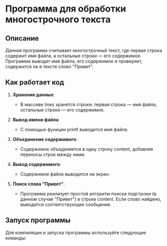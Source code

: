 # Программа для обработки многострочного текста

## Описание

Данная программа считывает многострочный текст, где первая строка содержит имя файла, а остальные строки — его содержимое. Программа выводит имя файла, его содержимое и проверяет, содержится ли в тексте слово "Привет".

## Как работает код

1. **Хранение данных**: 
   - В массиве lines хранятся строки: первая строка — имя файла, остальные строки — его содержимое.

2. **Вывод имени файла**: 
   - С помощью функции printf выводится имя файла.

3. **Объединение содержимого**:
   - Содержимое объединяется в одну строку content, добавляя переносы строк между ними.

4. **Вывод содержимого**:
   - Содержимое файла выводится на экран.

5. **Поиск слова "Привет"**:
   - Программа реализует простой алгоритм поиска подстроки (в данном случае "Привет") в строке content. Если слово найдено, выводится соответствующее сообщение.

## Запуск программы

Для компиляции и запуска программы используйте следующие команды:

